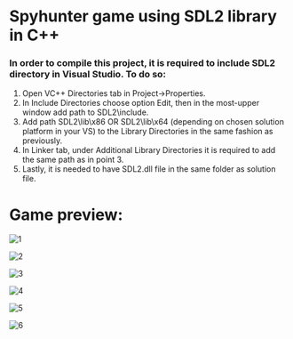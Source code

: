 # Spyhunter game using SDL2 library in C++

### In order to compile this project, it is required to include SDL2 directory in Visual Studio. To do so:
1. Open VC++ Directories tab in Project->Properties.
2. In Include Directories choose option Edit, then in the most-upper window add path to SDL2\include.
3. Add path SDL2\lib\x86 OR SDL2\lib\x64 (depending on chosen solution platform in your VS) to the Library Directories in the same fashion as previously.
4. In Linker tab, under Additional Library Directories it is required to add the same path as in point 3.
5. Lastly, it is needed to have SDL2.dll file in the same folder as solution file.


# Game preview:

![1](https://user-images.githubusercontent.com/106883711/231222431-3648d061-6641-4504-b6b6-f9b2884b9f17.png)

![2](https://user-images.githubusercontent.com/106883711/231222437-c6ebf0da-f9a3-45ec-9372-d6d7558a5e6b.png)

![3](https://user-images.githubusercontent.com/106883711/231222441-dde561e9-231d-41f4-8c73-52b91fd9489d.png)

![4](https://user-images.githubusercontent.com/106883711/231222445-effc861f-fb18-4400-a125-f47d114d2b1b.png)

![5](https://user-images.githubusercontent.com/106883711/231222452-252583a0-d711-4b8d-bb41-559a7e42083e.png)

![6](https://user-images.githubusercontent.com/106883711/231222425-e0d70401-a883-47a3-bc3e-fbe2da324e7b.png)
